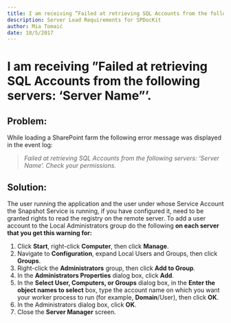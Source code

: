 ```yaml
---
title: I am receiving ”Failed at retrieving SQL Accounts from the following servers: ‘Server Name”’.
description: Server Load Requirements for SPDocKit
author: Mia Tomaić
date: 18/5/2017
---
```


# I am receiving ”Failed at retrieving SQL Accounts from the following servers: ‘Server Name”’.

## Problem:
While loading a SharePoint farm the following error message was displayed in the event log:
> *Failed at retrieving SQL Accounts from the following servers: ‘Server Name’. Check your permissions.*

## Solution:
The user running the application and the user under whose Service Account the Snapshot Service is running, if you have configured it, need to be granted rights to read the registry on the remote server. To add a user account to the Local Administrators group do the following **on each server that you get this warning for:**

1. Click **Start**, right-click **Computer**, then click **Manage**.
2. Navigate to **Configuration**, expand Local Users and Groups, then click **Groups**.
3. Right-click the **Administrators** group, then click **Add to Group**.
4. In the **Administrators Properties** dialog box, click **Add**.
5. In the **Select User, Computers, or Groups** dialog box, in the **Enter the object names to select** box, type the account name on which you want your worker process to run (for example, **Domain**/User), then click **OK**.
6. In the Administrators dialog box, click **OK**.
7. Close the **Server Manager** screen.